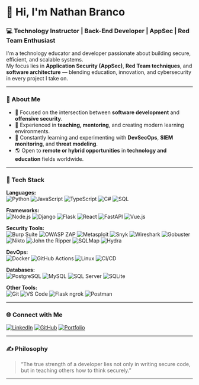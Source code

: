 # 👋 Hi, I'm Nathan Branco  

### 💻 Technology Instructor | Back-End Developer | AppSec | Red Team Enthusiast  

I'm a technology educator and developer passionate about building secure, efficient, and scalable systems.  
My focus lies in **Application Security (AppSec)**, **Red Team techniques**, and **software architecture** — blending education, innovation, and cybersecurity in every project I take on.  

---

### 🚀 About Me  
- 🎯 Focused on the intersection between **software development** and **offensive security**.  
- 🧩 Experienced in **teaching, mentoring**, and creating modern learning environments.  
- 🧠 Constantly learning and experimenting with **DevSecOps**, **SIEM monitoring**, and **threat modeling**.  
- 🌎 Open to **remote or hybrid opportunities** in **technology and education** fields worldwide.  

---

### 🧰 Tech Stack  

**Languages:**  
![Python](https://img.shields.io/badge/Python-14354C?style=for-the-badge&logo=python&logoColor=white)
![JavaScript](https://img.shields.io/badge/JavaScript-323330?style=for-the-badge&logo=javascript&logoColor=F7DF1E)
![TypeScript](https://img.shields.io/badge/TypeScript-007ACC?style=for-the-badge&logo=typescript&logoColor=white)
![C#](https://img.shields.io/badge/C%23-239120?style=for-the-badge&logo=csharp&logoColor=white)
![SQL](https://img.shields.io/badge/SQL-003B57?style=for-the-badge&logo=databricks&logoColor=white)

**Frameworks:**  
![Node.js](https://img.shields.io/badge/Node.js-339933?style=for-the-badge&logo=node.js&logoColor=white)
![Django](https://img.shields.io/badge/Django-092E20?style=for-the-badge&logo=django&logoColor=white)
![Flask](https://img.shields.io/badge/Flask-000000?style=for-the-badge&logo=flask&logoColor=white)
![React](https://img.shields.io/badge/React-20232A?style=for-the-badge&logo=react&logoColor=61DAFB)
![FastAPI](https://img.shields.io/badge/FastAPI-009688?style=for-the-badge&logo=fastapi&logoColor=white)
![Vue.js](https://img.shields.io/badge/Vue.js-35495E?style=for-the-badge&logo=vuedotjs&logoColor=4FC08D)

**Security Tools:**  
![Burp Suite](https://img.shields.io/badge/Burp_Suite-FF6633?style=for-the-badge&logo=burpsuite&logoColor=white)
![OWASP ZAP](https://img.shields.io/badge/OWASP_ZAP-00457C?style=for-the-badge&logo=owasp&logoColor=white)
![Metasploit](https://img.shields.io/badge/Metasploit-1F1F1F?style=for-the-badge&logo=metasploit&logoColor=white)
![Snyk](https://img.shields.io/badge/Snyk-4C4A73?style=for-the-badge&logo=snyk&logoColor=white)
![Wireshark](https://img.shields.io/badge/Wireshark-1679A7?style=for-the-badge&logo=wireshark&logoColor=white)
![Gobuster](https://img.shields.io/badge/Gobuster-000000?style=for-the-badge)
![Nikto](https://img.shields.io/badge/Nikto-444444?style=for-the-badge)
![John the Ripper](https://img.shields.io/badge/John_the_Ripper-222222?style=for-the-badge)
![SQLMap](https://img.shields.io/badge/SQLMap-005C84?style=for-the-badge)
![Hydra](https://img.shields.io/badge/Hydra-000000?style=for-the-badge)

**DevOps:**  
![Docker](https://img.shields.io/badge/Docker-2496ED?style=for-the-badge&logo=docker&logoColor=white)
![GitHub Actions](https://img.shields.io/badge/GitHub_Actions-2088FF?style=for-the-badge&logo=githubactions&logoColor=white)
![Linux](https://img.shields.io/badge/Linux-000000?style=for-the-badge&logo=linux&logoColor=white)
![CI/CD](https://img.shields.io/badge/CI/CD-FF6C37?style=for-the-badge&logo=gitlab&logoColor=white)

**Databases:**  
![PostgreSQL](https://img.shields.io/badge/PostgreSQL-316192?style=for-the-badge&logo=postgresql&logoColor=white)
![MySQL](https://img.shields.io/badge/MySQL-005C84?style=for-the-badge&logo=mysql&logoColor=white)
![SQL Server](https://img.shields.io/badge/SQL_Server-CC2927?style=for-the-badge&logo=microsoftsqlserver&logoColor=white)
![SQLite](https://img.shields.io/badge/SQLite-003B57?style=for-the-badge&logo=sqlite&logoColor=white)

**Other Tools:**  
![Git](https://img.shields.io/badge/Git-F05032?style=for-the-badge&logo=git&logoColor=white)
![VS Code](https://img.shields.io/badge/VS_Code-0078D4?style=for-the-badge&logo=visualstudiocode&logoColor=white)
![Flask ngrok](https://img.shields.io/badge/Flask_ngrok-000000?style=for-the-badge)
![Postman](https://img.shields.io/badge/Postman-FF6C37?style=for-the-badge&logo=postman&logoColor=white)

---

### 🌐 Connect with Me  
[![LinkedIn](https://img.shields.io/badge/LinkedIn-0A66C2?style=for-the-badge&logo=linkedin&logoColor=white)](https://www.linkedin.com/in/nathanbranco/)
[![GitHub](https://img.shields.io/badge/GitHub-181717?style=for-the-badge&logo=github&logoColor=white)](https://github.com/nathan-1211)
[![Portfolio](https://img.shields.io/badge/Portfolio-000000?style=for-the-badge&logo=vercel&logoColor=white)](#)

---

### ✍️ Philosophy  
> “The true strength of a developer lies not only in writing secure code,  
> but in teaching others how to think securely.”

---
